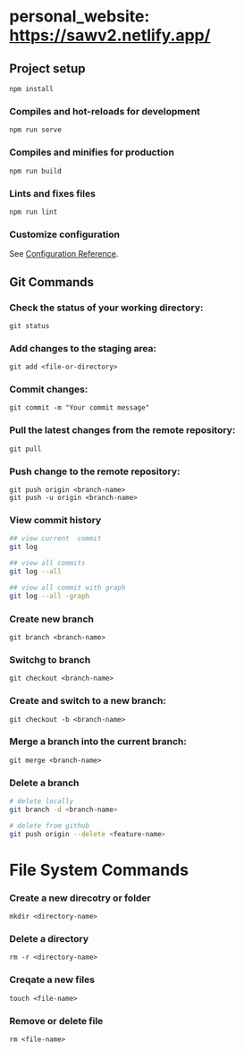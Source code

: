 # personal_website: https://sawv2.netlify.app/

## Project setup
```
npm install
```

### Compiles and hot-reloads for development
```
npm run serve
```

### Compiles and minifies for production
```
npm run build
```

### Lints and fixes files
```
npm run lint
```

### Customize configuration
See [Configuration Reference](https://cli.vuejs.org/config/).



## Git Commands
### Check the status of your working directory:
```
git status

```
### Add changes to the staging area:
```
git add <file-or-directory>

```

### Commit changes:
```
git commit -m "Your commit message"

```

### Pull the latest changes from the remote repository:
```
git pull

```

### Push change to the remote repository:
```
git push origin <branch-name>
git push -u origin <branch-name>

```

### View commit history
``` bash
## view current  commit
git log

## view all commits
git log --all

## view all commit with graph
git log --all -graph


```



### Create new branch
```
git branch <branch-name>
```

### Switchg to branch
```
git checkout <branch-name>

```

### Create and switch to a new branch:
```
git checkout -b <branch-name>

```

### Merge a branch into the current branch:
```
git merge <branch-name>

```

### Delete a branch
``` bash
# delete locally
git branch -d <branch-name>

# delete from github
git push origin --delete <feature-name>


```





# File System Commands
### Create a new direcotry or folder
```
mkdir <directory-name>

```

### Delete a directory
```
rm -r <directory-name>

```

### Creqate a new files
```
touch <file-name>

```

### Remove or delete file
```
rm <file-name>

```

